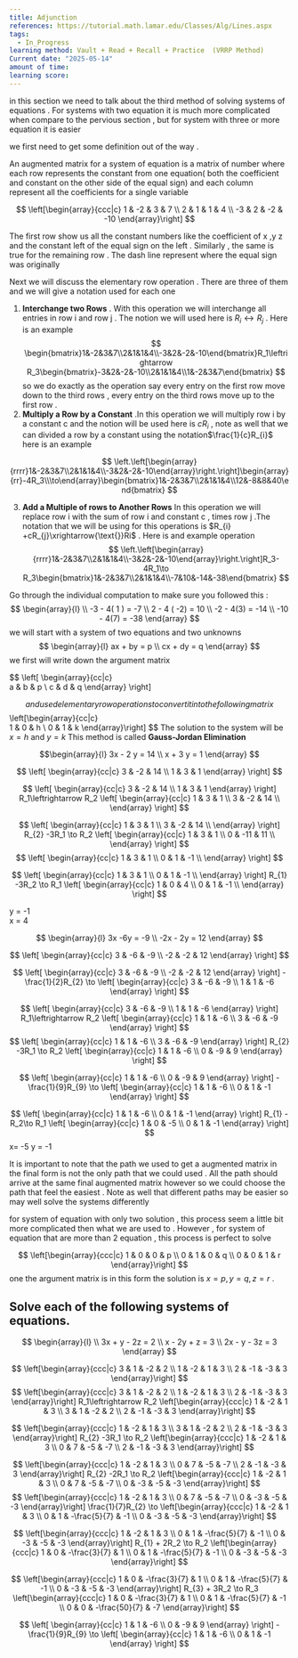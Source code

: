 ```yaml
---
title: Adjunction
references: https://tutorial.math.lamar.edu/Classes/Alg/Lines.aspx
tags:
  - In_Progress
learning method: Vault + Read + Recall + Practice  (VRRP Method)
Current date: "2025-05-14"
amount of time: 
learning score:
---
```

in this section we need to talk about the third method of solving systems of equations . 
For systems with two equation it is much more complicated when compare to the pervious section  , but for system with three or more equation it is easier 

we first need to get some definition out of the way . 

An augmented matrix for a system of equation is a matrix of number where each row represents the constant from one equation( both the coefficient  and constant on the other side of the equal sign) and each column represent all the coefficients for a single variable 




$$
\left[\begin{array}{ccc|c} 
1 & -2 & 3 & 7 \\
2 & 1 & 1 & 4 \\
-3 & 2 & -2 & -10
\end{array}\right]
$$

The first row show us all the constant numbers like the coefficient of x ,y z and the constant left of the equal sign on the left . Similarly , the same is true for the remaining row  . The dash line represent where the equal sign was originally 


Next we will discuss the elementary row operation  . There are three of them and we will give a notation used for each one 
1. **Interchange two Rows** . With this operation we will interchange all entries in row i and row j . The notion  we will used here is $R_{i} \leftrightarrow R_{j}$ . Here is an example 
$$
 \begin{bmatrix}1&-2&3&7\\2&1&1&4\\-3&2&-2&-10\end{bmatrix}R_1\leftrightarrow R_3\begin{bmatrix}-3&2&-2&-10\\2&1&1&4\\1&-2&3&7\end{bmatrix}
$$so we do exactly as the operation say every  entry on the first row move down to the third rows , every entry on the third rows move up to the first row .  
2. **Multiply a Row by a Constant** .In this operation we will multiply row i by a constant c and the notion will be used here is  $cR_{i}$ , note as well that we can divided a row by a constant using the notation$\frac{1}{c}R_{i}$ here is an example  

$$
\left.\left[\begin{array}{rrrr}1&-2&3&7\\2&1&1&4\\-3&2&-2&-10\end{array}\right.\right]\begin{array}{rr}-4R_3\\\to\end{array}\begin{bmatrix}1&-2&3&7\\2&1&1&4\\12&-8&8&40\end{bmatrix}
$$


3.  **Add a Multiple of rows to Another Rows**  In this operation we will replace row i with the sum of row i and constant c , times row  j .The notation that we will be using for this operations is $R_{i} +cR_{j}\xrightarrow{\text{}}Ri$   . Here is and example operation 
$$
 \left.\left[\begin{array}{rrrr}1&-2&3&7\\2&1&1&4\\-3&2&-2&-10\end{array}\right.\right]R_3-4R_1\to R_3\begin{bmatrix}1&-2&3&7\\2&1&1&4\\-7&10&-14&-38\end{bmatrix}
$$

Go  through the individual computation to make sure you followed this  : 
$$
\begin{array}{l} \\
-3  - 4( 1 )  =  -7  \\
2 -  4 ( -2)  =  10   \\
-2  - 4(3)  =  -14  \\
-10   - 4(7)  = -38 
\end{array}
$$
we will start with a system of two equations and two unknowns 
$$
\begin{array}{l}
ax + by  =  p  \\
cx  + dy  = q  
\end{array}
$$
we first will write down the argument matrix 

$$
\left[ \begin{array}{cc|c}  
a  &  b  &  p  \\
c  &  d  &  q 
\end{array} \right] 

$$
and used elementary row operations to convert it into the following matrix 
$$
\left[\begin{array}{cc|c}  
1 &  0  &  h  \\
0  &  1  &  k 
\end{array}\right]
$$
The solution to the system will be  $x=h \text{ and } y=k$
This method is called **Gauss-Jordan Elimination**

$$\begin{array}{l}
 3x - 2 y  =  14   \\
x + 3 y  = 1  
\end{array}
$$

$$
\left[ \begin{array}{cc|c}  
3  &  -2  &  14  \\
1  &  3  &  1  
\end{array} \right] 
$$


$$
\left[ \begin{array}{cc|c}  
3  &  -2  &  14  \\
1  &  3  &  1  
\end{array} \right] 
R_1\leftrightarrow R_2
\left[ \begin{array}{cc|c}  
1  &  3  &  1     \\
3  &  -2  &  14  \\
\end{array} \right] 
$$



$$
\left[ \begin{array}{cc|c}  
1  &  3  &  1     \\
3  &  -2  &  14  \\
\end{array} \right] 
R_{2}  -3R_1 \to R_2 
\left[ \begin{array}{cc|c}  
1  &  3  &  1     \\
0 &  -11  &  11  \\
\end{array} \right] 
$$
$$
\left[ \begin{array}{cc|c}  
1  &  3  &  1     \\
0 &  1  &  -1  \\
\end{array} \right] 
$$


$$
\left[ \begin{array}{cc|c}  
1  &  3  &  1     \\
0 &  1  &  -1  \\
\end{array} \right] 
R_{1}  -3R_2 \to R_1 
\left[ \begin{array}{cc|c}  
1  &  0  &  4     \\
0 &  1  &  -1  \\
\end{array} \right] 
$$

y  =  -1  
x  =  4  




$$
\begin{array}{l}
3x  -6y = -9  \\
-2x -  2y  = 12  
\end{array}
$$

$$
\left[ \begin{array}{cc|c}
 3 &  -6  &  -9  \\
-2  &  -2  &  12   
\end{array} \right] 
$$

$$
\left[ \begin{array}{cc|c}
 3 &  -6  &  -9  \\
-2  &  -2  &  12   
\end{array} \right] 
-\frac{1}{2}R_{2} \to 
\left[ \begin{array}{cc|c}
 3 &  -6  &  -9  \\
1  &  1  & -6 
\end{array} \right] 
$$



$$
\left[ \begin{array}{cc|c}
 3 &  -6  &  -9  \\
1  &  1  &  -6   
\end{array} \right] 
R_1\leftrightarrow R_2
\left[ \begin{array}{cc|c}
1  &  1  &  -6    \\
 3 &  -6  &  -9  
\end{array} \right] 
$$
$$
\left[ \begin{array}{cc|c}
1  &  1  &  -6    \\
 3 &  -6  &  -9  
\end{array} \right] 
R_{2}  -3R_1 \to R_2 
\left[ \begin{array}{cc|c}
1  &  1  &  -6    \\
 0 &  -9  &  9
\end{array} \right] 
$$


$$
\left[ \begin{array}{cc|c}
1  &  1  &  -6    \\
 0 &  -9  &  9
\end{array} \right] 
-\frac{1}{9}R_{9} \to 
\left[ \begin{array}{cc|c}
1  &  1  &  -6    \\
 0 &  1  &  -1 
\end{array} \right] 
$$


$$
\left[ \begin{array}{cc|c}
1  &  1  &  -6    \\
 0 &  1  &  -1 
\end{array} \right] 
R_{1}  -R_2\to R_1 
\left[ \begin{array}{cc|c}
1  &  0  &  -5    \\
 0 &  1  & -1 
\end{array} \right] 
$$
x=     -5
y = -1  



It is important to note that the path we used to get a augmented matrix in the final form is not the only path that we could used . All the path should arrive at the same final augmented matrix however so we could choose the path that feel the easiest . Note as well that different paths may be easier so may well solve the systems differently 

for system of equation with only two  solution , this process seem a little bit more complicated then what we are used to  . However  , for system  of equation that are more than 2 equation , this process is perfect to solve 

$$
\left[\begin{array}{ccc|c}  
1 &  0  &  0   &  p  \\
0  &  1  &  0  &   q   \\
0  &  0  &  1  &  r 
\end{array}\right]
$$
one the argument matrix is in this form  the solution is $x = p,y=q,z=r$ . 

## Solve each of the following systems of equations. 
$$
\begin{array}{l} \\
3x  + y  - 2z   = 2   \\
x   - 2y + z =  3   \\
2x -  y  - 3z  = 3  
\end{array}
$$

$$
\left[\begin{array}{ccc|c}  
3 &  1  &  -2   &  2  \\
1  &  -2 &  1  &   3   \\
2  &  -1  &  -3  &  3 
\end{array}\right]
$$
$$
\left[\begin{array}{ccc|c}  
3 &  1  &  -2   &  2  \\
1  &  -2 &  1  &   3   \\
2  &  -1  &  -3  &  3 
\end{array}\right]
R_1\leftrightarrow R_2
\left[\begin{array}{ccc|c}  
1  &  -2 &  1  &   3    \\
3 &  1  &  -2   &  2  \\
2  &  -1  &  -3  &  3 
\end{array}\right]
$$



$$
\left[\begin{array}{ccc|c}  
1  &  -2 &  1  &   3    \\
3 &  1  &  -2   &  2  \\
2  &  -1  &  -3  &  3 
\end{array}\right]
R_{2}  -3R_1 \to R_2 
\left[\begin{array}{ccc|c}  
1  &  -2 &  1  &   3    \\
0 &  7  &  -5   &  -7  \\
2  &  -1  &  -3  &  3 
\end{array}\right]
$$

$$
\left[\begin{array}{ccc|c}  
1  &  -2 &  1  &   3    \\
0 &  7  &  -5   &  -7  \\
2  &  -1  &  -3  &  3 
\end{array}\right]
R_{2}  -2R_1 \to R_2 
\left[\begin{array}{ccc|c}  
1  &  -2 &  1  &   3    \\
0 &  7  &  -5   &  -7  \\
0  &  -3  &  -5  &  -3 
\end{array}\right]
$$
$$
\left[\begin{array}{ccc|c}  
1  &  -2 &  1  &   3    \\
0 &  7  &  -5   &  -7  \\
0  &  -3  &  -5  &  -3 
\end{array}\right]
\frac{1}{7}R_{2} \to 
\left[\begin{array}{ccc|c}  
1  &  -2 &  1  &   3    \\
0 &  1  &  -\frac{5}{7}   &  -1  \\
0  &  -3  &  -5  &  -3 
\end{array}\right]
$$

$$
\left[\begin{array}{ccc|c}  
1  &  -2 &  1  &   3    \\
0 &  1  &  -\frac{5}{7}   &  -1  \\
0  &  -3  &  -5  &  -3 
\end{array}\right]
R_{1} + 2R_2 \to R_2 
\left[\begin{array}{ccc|c}  
1  &  0 &  -\frac{3}{7}  &   1    \\
0 &  1  &  -\frac{5}{7}   &  -1  \\
0  &  -3  &  -5  &  -3 
\end{array}\right]
$$



$$
\left[\begin{array}{ccc|c}  
1  &  0 &  -\frac{3}{7}  &   1    \\
0 &  1  &  -\frac{5}{7}   &  -1  \\
0  &  -3  &  -5  &  -3 
\end{array}\right]
R_{3} + 3R_2 \to R_3 
\left[\begin{array}{ccc|c}  
1  &  0 &  -\frac{3}{7}  &   1    \\
0 &  1  &  -\frac{5}{7}   &  -1  \\
0  &  0  &  -\frac{50}{7}  &  -7 
\end{array}\right]
$$



$$
\left[ \begin{array}{cc|c}
1  &  1  &  -6    \\
 0 &  -9  &  9
\end{array} \right] 
-\frac{1}{9}R_{9} \to 
\left[ \begin{array}{cc|c}
1  &  1  &  -6    \\
 0 &  1  &  -1 
\end{array} \right] 
$$